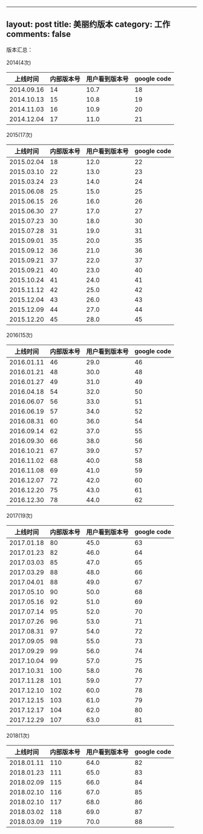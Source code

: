 ---
layout: post
title: 美丽约版本
category: 工作
comments: false
--
 
版本汇总：

2014(4次)

上线时间       | 内部版本号   | 用户看到版本号| google code
-----| -----| -----| -----
2014.09.16    | 14| 10.7| 18
2014.10.13    | 15| 10.8| 19
2014.11.03    | 16| 10.9| 20
2014.12.04    | 17| 11.0| 21


2015(17次)

上线时间       | 内部版本号   | 用户看到版本号| google code
-----| -----| -----| -----
2015.02.04    | 18| 12.0| 22
2015.03.10    | 22| 13.0| 23
2015.03.24    | 23| 14.0| 24
2015.06.08    | 25| 15.0| 25
2015.06.15    | 26| 16.0| 26
2015.06.30    | 27| 17.0| 27
2015.07.23    | 30| 18.0| 30
2015.07.28    | 31| 19.0| 31
2015.09.01    | 35| 20.0| 35
2015.09.12    | 36| 21.0| 36
2015.09.21    | 37| 22.0| 37
2015.09.21    | 40| 23.0| 40
2015.10.24    | 41| 24.0| 41
2015.11.12    | 42| 25.0| 42
2015.12.04    | 43| 26.0| 43
2015.12.09    | 44| 27.0| 44
2015.12.20    | 45| 28.0| 45

2016(15次)

上线时间       | 内部版本号   | 用户看到版本号| google code
-----| -----| -----| -----
2016.01.11    | 46| 29.0| 46
2016.01.21    | 48| 30.0| 48
2016.01.27    | 49| 31.0| 49
2016.04.18    | 54| 32.0| 50
2016.06.07    | 56| 33.0| 51
2016.06.19    | 57| 34.0| 52
2016.08.31    | 60| 36.0| 54
2016.09.14    | 62| 37.0| 55
2016.09.30    | 66| 38.0| 56
2016.10.21    | 67| 39.0| 57
2016.11.02    | 68| 40.0| 58
2016.11.08    | 69| 41.0| 59
2016.12.07    | 72| 42.0| 60
2016.12.20    | 75| 43.0| 61
2016.12.30    | 78| 44.0| 62

2017(19次)

上线时间       | 内部版本号   | 用户看到版本号| google code
-----| -----| -----| -----
2017.01.18    | 80| 45.0| 63
2017.01.23    | 82| 46.0| 64
2017.03.03    | 85| 47.0| 65
2017.03.29    | 88| 48.0| 66
2017.04.01    | 88| 49.0| 67
2017.05.10    | 90| 50.0| 68
2017.05.16    | 92| 51.0| 69
2017.07.14    | 95| 52.0| 70
2017.07.26    | 96| 53.0| 71
2017.08.31    | 97| 54.0| 72
2017.09.05    | 98| 55.0| 73
2017.09.29    | 99| 56.0| 74
2017.10.04    | 99| 57.0| 75
2017.10.31    |100| 58.0| 76
2017.11.28    |101| 59.0| 77
2017.12.10    |102| 60.0| 78
2017.12.15    |103| 61.0| 79
2017.12.17    |104| 62.0| 80
2017.12.29    |107| 63.0| 81


2018(1次)

上线时间       | 内部版本号   | 用户看到版本号| google code
-----| -----| -----| -----
2018.01.11    | 110| 64.0| 82
2018.01.23    | 111| 65.0| 83
2018.02.09    | 115| 66.0| 84
2018.02.10    | 116| 67.0| 85
2018.02.10    | 117| 68.0| 86
2018.03.02    | 118| 69.0| 87
2018.03.09    | 119| 70.0| 88